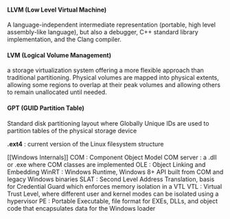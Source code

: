 #### LLVM (Low Level Virtual Machine)
A language-independent intermediate representation (portable, high level assembly-like language), but also a debugger, C++ standard library implementation, and the Clang compiler.

#### LVM (Logical Volume Management)
a storage virtualization system offering a more flexible approach than traditional partitioning. Physical volumes are mapped into physical extents, allowing some regions to overlap at their peak volumes and allowing others to remain unallocated until needed. 

#### GPT (GUID Partition Table)
Standard disk partitioning layout where Globally Unique IDs are used to partition tables of the physical storage device

**.ext4** : current version of the Linux filesystem structure

[[Windows Internals]]
COM : Component Object Model
COM server : a .dll or .exe where COM classes are implemented
OLE : Object Linking and Embedding
WinRT : Windows Runtime, Windows 8+ API built from COM and legacy Windows binaries
SLAT : Second Level Address Translation, basis for Credential Guard which enforces memory isolation in a VTL
VTL : Virtual Trust Level, where different user and kernel modes can be isolated using a hypervisor
PE : Portable Executable, file format for EXEs, DLLs, and object code that encapsulates data for the Windows loader
